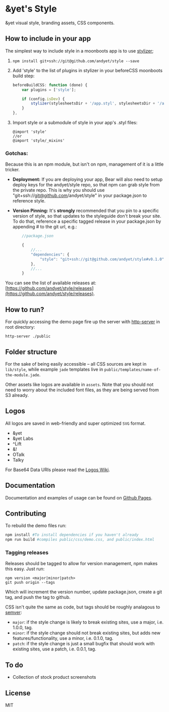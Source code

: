 # &yet's Style

&amp;yet visual style, branding assets, CSS components.

## How to include in your app

The simplest way to include style in a moonboots app is to use [stylizer](https://github.com/latentflip/stylizer);

1. `npm install git+ssh://git@github.com/andyet/style --save`
2. Add 'style' to the list of plugins in stylizer in your beforeCSS moonboots build step:

    ```javascript
    beforeBuildCSS: function (done) {
        var plugins = ['style'];

        if (config.isDev) {
            stylizer(stylesheetsDir + '/app.styl', stylesheetsDir + '/app.css', plugins, don     e);
        }
    },
    ```

3. Import style or a submodule of style in your app's .styl files:

    ```stylus
    @import 'style'
    //or
    @import 'style/_mixins'
    ```

### Gotchas:

Because this is an npm module, but isn't on npm, management of it is a little tricker.

* **Deployment:** If you are deploying your app, Bear will also need to setup deploy keys for the andyet/style repo, so that npm can grab style from the private repo. This is why you should use "git+ssh://git@github.com/andyet/style" in your package.json to reference style.

* **Version Pinning:** It's __**strongly**__ recommended that you pin to a specific version of style, so that updates to the styleguide don't break your site. To do that, reference a specific tagged release in your package.json by appending #<tagname> to the git url, e.g.:

    ```js
        //package.json

        {
            //...
            "dependencies": {
                "style": "git+ssh://git@github.com/andyet/style#v0.1.0"
            },
            //...
        }
    ```

You can see the list of available releases at: [https://github.com/andyet/style/releases](https://github.com/andyet/style/releases).


## How to run?

For quickly accessing the demo page fire up the server with [http-server](https://github.com/nodeapps/http-server) in root directory:
```
http-server ./public
```

## Folder structure
For the sake of being easily accessible &ndash; all CSS sources are kept in `lib/style`, while example `jade` templates live in `public/templates/name-of-the-module.jade`.

Other assets like logos are available in `assets`. Note that you should not need to worry about the included font files, as they are being served from S3 already.

## Logos

All logos are saved in web-friendly and super optimized `SVG` format.

* &yet
* &yet Labs
* ^Lift
* &!
* OTalk
* Talky

For Base64 Data URIs please read the [Logos Wiki](https://github.com/andyet/style/wiki/Logos).

## Documentation

Documentation and examples of usage can be found on [Github Pages](http://andyet.github.io/style/).

## Contributing

To rebuild the demo files run:

```sh
npm install #To install dependencies if you haven't already
npm run build #compiles public/css/demo.css, and public/index.html
```

### Tagging releases

Releases should be tagged to allow for version management, npm makes this easy. Just run:

```
npm version <major|minor|patch>
git push origin --tags
```

Which will increment the version number, update package.json, create a git tag, and push the tag to github.

CSS isn't quite the same as code, but tags should be roughly analagous to [semver](http://semver.org/):

* `major`: if the style change is likely to break existing sites, use a major, i.e. 1.0.0, tag.
* `minor`: if the style change should not break existing sites, but adds new features/functionality, use a minor, i.e. 0.1.0, tag.
* `patch`: if the style change is just a small bugfix that should work with existing sites, use a patch, i.e. 0.0.1, tag.

## To do

- Collection of stock product screenshots

## License
MIT

